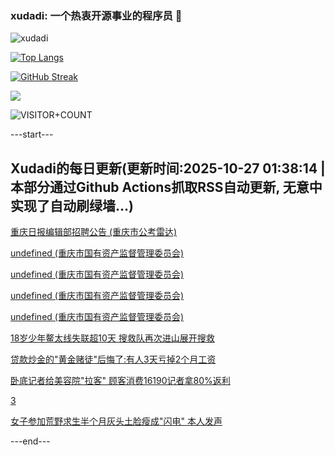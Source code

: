 ### xudadi: 一个热衷开源事业的程序员 👋

![xudadi](https://github-readme-stats-git-masterorgs-github-readme-stats-team.vercel.app/api?username=xudadi)

[![Top Langs](https://github-readme-stats.vercel.app/api/top-langs/?username=xudadi)](https://github.com/anuraghazra/github-readme-stats)

[![GitHub Streak](https://streak-stats.demolab.com?user=xudadi&locale=zh_Hans)](https://git.io/streak-stats)

![](https://raw.githubusercontent.com/xudadi/xudadi/main/assets/github-contribution-grid-snake.svg)

![VISITOR+COUNT](https://komarev.com/ghpvc/?username=xudadi&label=VISITOR+COUNT)


---start---

## Xudadi的每日更新(更新时间:2025-10-27 01:38:14 | 本部分通过Github Actions抓取RSS自动更新, 无意中实现了自动刷绿墙...)

[重庆日报编辑部招聘公告 (重庆市公考雷达)](https://www.gongkaoleida.com/article/2663387)

[undefined (重庆市国有资产监督管理委员会)](https://dadilab.github.io/feeds/all.xml)

[undefined (重庆市国有资产监督管理委员会)](https://dadilab.github.io/feeds/all.xml)

[undefined (重庆市国有资产监督管理委员会)](https://dadilab.github.io/feeds/all.xml)

[undefined (重庆市国有资产监督管理委员会)](https://dadilab.github.io/feeds/all.xml)

[18岁少年鳌太线失联超10天 搜救队再次进山展开搜救](https://m.163.com/news/article/KCQJ4P4A051492T3.html)

[贷款炒金的"黄金赌徒"后悔了:有人3天亏掉2个月工资](https://m.163.com/news/article/KCQ9M5GO0519DDQ2.html)

[卧底记者给美容院"拉客" 顾客消费16190记者拿80%返利](https://m.163.com/news/article/KCQI5F530530JPVV.html)

[3](https://m.163.com/touch/news/sub/domestic)

[女子参加荒野求生半个月灰头土脸瘦成"闪电" 本人发声](https://m.163.com/news/article/KCQGASP9053469LG.html)

---end---
